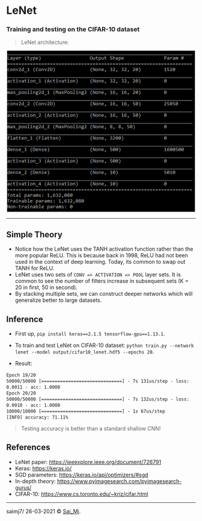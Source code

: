 # LeNet
### Training and testing on the CIFAR-10 dataset

> LeNet architecture:

<div align="center">
<img src=mylib/misc/1.png?raw=true "Architecture" width=500 >
</div>

---

## Simple Theory
- Notice how the LeNet uses the TANH activation function rather than the more popular ReLU. This is because back in 1998, ReLU had not been used in the context of deep learning. Today, its common to swap out TANH  for ReLU.
- LeNet uses two sets of ```CONV => ACTIVATION => POOL``` layer sets. It is common to see the number of filters increase in subsequent sets (K = 20 in first, 50 in second).
- By stacking multiple sets, we can construct deeper networks which will generalize better to large datasets.

## Inference
- First up, ```pip install keras==2.1.5 tensorflow-gpu==1.13.1```.
- To train and test LeNet on CIFAR-10 dataset: ```python train.py --network lenet --model output/cifar10_lenet.hdf5 --epochs 20```.

- Result:
```
Epoch 19/20
50000/50000 [==============================] - 7s 131us/step - loss: 0.0011 - acc: 1.0000
Epoch 20/20
50000/50000 [==============================] - 7s 132us/step - loss: 0.0010 - acc: 1.0000
10000/10000 [==============================] - 1s 67us/step
[INFO] accuracy: 71.11%
```
> Testing accuracy is better than a standard shallow CNN!

## References
- LeNet paper: https://ieeexplore.ieee.org/document/726791
- Keras: https://keras.io/
- SGD parameters: https://keras.io/api/optimizers/#sgd
- In-depth theory: https://www.pyimagesearch.com/pyimagesearch-gurus/
- CIFAR-10: https://www.cs.toronto.edu/~kriz/cifar.html

---

saimj7/ 26-03-2021 © <a href="http://saimj7.github.io" target="_blank">Sai_Mj</a>.
